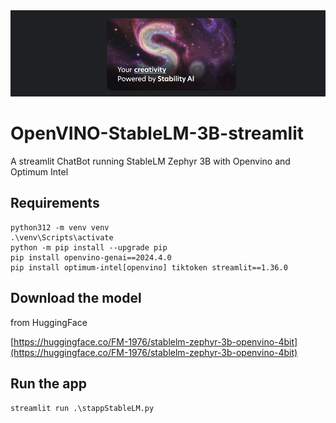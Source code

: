 <img src='https://github.com/fabiomatricardi/OpenVINO-StableLM-3B-streamlit/blob/main/images/banner.png' width=900>

# OpenVINO-StableLM-3B-streamlit
A streamlit ChatBot running StableLM Zephyr 3B with Openvino and Optimum Intel

## Requirements
```
python312 -m venv venv
.\venv\Scripts\activate
python -m pip install --upgrade pip
pip install openvino-genai==2024.4.0
pip install optimum-intel[openvino] tiktoken streamlit==1.36.0
```

## Download the model
from HuggingFace 

[https://huggingface.co/FM-1976/stablelm-zephyr-3b-openvino-4bit](https://huggingface.co/FM-1976/stablelm-zephyr-3b-openvino-4bit)


## Run the app
```
streamlit run .\stappStableLM.py
```


